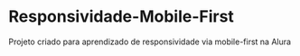 # Responsividade-Mobile-First
Projeto criado para aprendizado de responsividade via mobile-first na Alura
